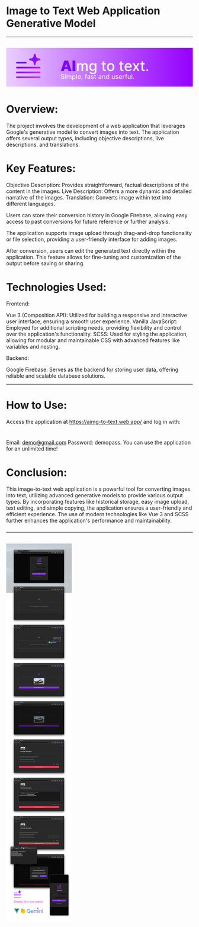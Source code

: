 # Image to Text Web Application Generative Model
---
![](https://github.com/Peixekru/aimg_to_txt_web/blob/main/_info/header.png)
---

# Overview:

The project involves the development of a web application that leverages Google's generative model to convert images into text. The application offers several output types, including objective descriptions, live descriptions, and translations.

# Key Features:

Objective Description: Provides straightforward, factual descriptions of the content in the images.
Live Description: Offers a more dynamic and detailed narrative of the images.
Translation: Converts image within text into different languages.

Users can store their conversion history in Google Firebase, allowing easy access to past conversions for future reference or further analysis.

The application supports image upload through drag-and-drop functionality or file selection, providing a user-friendly interface for adding images.

After conversion, users can edit the generated text directly within the application. This feature allows for fine-tuning and customization of the output before saving or sharing.

# Technologies Used:

Frontend:

Vue 3 (Composition API): Utilized for building a responsive and interactive user interface, ensuring a smooth user experience.
Vanilla JavaScript: Employed for additional scripting needs, providing flexibility and control over the application's functionality.
SCSS: Used for styling the application, allowing for modular and maintainable CSS with advanced features like variables and nesting.

Backend:

Google Firebase: Serves as the backend for storing user data, offering reliable and scalable database solutions.

---
# How to Use:

Access the application at https://aimg-to-text.web.app/ and log in with:
# 
Email: demo@gmail.com
Password: demopass. You can use the application for an unlimited time!

# Conclusion:

This image-to-text web application is a powerful tool for converting images into text, utilizing advanced generative models to provide various output types. By incorporating features like historical storage, easy image upload, text editing, and simple copying, the application ensures a user-friendly and efficient experience. The use of modern technologies like Vue 3 and SCSS further enhances the application's performance and maintainability.


#####
---
![](https://github.com/Peixekru/aimg_to_txt_web/blob/main/_info/descript.png)
---
